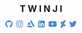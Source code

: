 <!-- Title -->
<h1 align="center">T W I N J I</h1>
<!-- Social links -->
<p align="center">
  <a href="https://github.com/twinji"><img src="https://raw.githubusercontent.com/twinji/twinji/master/icons/github.svg" align="center" height="24"/></a>
  <span>&nbsp;</span>
  <a href="https://www.instagram.com/_twinji/"><img src="https://raw.githubusercontent.com/twinji/twinji/master/icons/instagram.svg" align="center" height="24"/></a>
  <span>&nbsp;</span>
  <a href="https://www.artstation.com/twinji"><img src="https://raw.githubusercontent.com/twinji/twinji/master/icons/artstation.svg" align="center" height="24"/></a>
  <span>&nbsp;</span>
  <a href="https://www.linkedin.com/in/twinji/"><img src="https://raw.githubusercontent.com/twinji/twinji/master/icons/linkedin.svg" align="center" height="24"/></a>
  <span>&nbsp;</span>
  <a href="http://youtube.com/twinji"><img src="https://raw.githubusercontent.com/twinji/twinji/master/icons/youtube.svg" align="center" height="24"/></a>
  <span>&nbsp;</span>
  <a href="http://twinji-tech.deviantart.com/"><img src="https://raw.githubusercontent.com/twinji/twinji/master/icons/deviantart.svg" align="center" height="24"/></a>
  <span>&nbsp;</span>
  <a href="https://twitter.com/_twinji"><img src="https://raw.githubusercontent.com/twinji/twinji/master/icons/twitter.svg" align="center" height="24"/></a>
</p>
